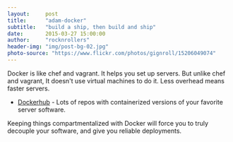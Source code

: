 ```yaml
---
layout:     post
title:      "adam-docker"
subtitle:   "build a ship, then build and ship"
date:       2015-03-27 15:00:00
author:     "rocknrollers"
header-img: "img/post-bg-02.jpg"
photo-source: "https://www.flickr.com/photos/gignroll/15206049074"
---
```


Docker is like chef and vagrant. It helps you set up servers. But unlike chef and vagrant, It doesn't use virtual machines to do it. Less overhead means faster servers. 

* [Dockerhub](https://hub.docker.com/) - Lots of repos with containerized versions of your favorite server software.

Keeping things compartmentalized with Docker will force you to truly decouple your software, and give you reliable deployments.